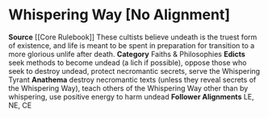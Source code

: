﻿---
ability: null
ability_boost: null
alignment: No Alignment
deity:
- '[[DATABASE/deity/Whispering Way|Whispering Way]]'
deity_category: Faiths & Philosophies
divine_font: null
domain: null
favored_weapon: null
follower_alignment:
- LE
- NE
- CE
id: '24'
name: Whispering Way
rarity: Common
skill: null
source: '[[DATABASE/source/Core Rulebook|Core Rulebook]]'
trait: null
type: Deity

---
# Whispering Way [No Alignment]

**Source** [[Core Rulebook]] 
These cultists believe undeath is the truest form of existence, and life is meant to be spent in preparation for transition to a more glorious unlife after death.
**Category** Faiths & Philosophies
**Edicts** seek methods to become undead (a lich if possible), oppose those who seek to destroy undead, protect necromantic secrets, serve the Whispering Tyrant
**Anathema** destroy necromantic texts (unless they reveal secrets of the Whispering Way), teach others of the Whispering Way other than by whispering, use positive energy to harm undead
**Follower Alignments** LE, NE, CE